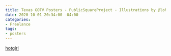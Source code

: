 ```yaml
---
title: Texas GOTV Posters - PublicSquareProject - Illustrations by @loharris_art
date: 2020-10-01 20:34:00 -04:00
categories:
- Freelance
tags:
- posters
---
```


[hotgirl](/uploads/hotgirl)